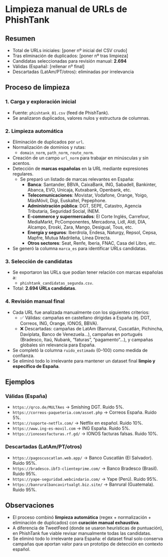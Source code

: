 # Limpieza manual de URLs de PhishTank

## Resumen
- Total de URLs iniciales: [poner nº inicial del CSV crudo]  
- Tras eliminación de duplicados: [poner nº tras limpieza]  
- Candidatas seleccionadas para revisión manual: **2.694**  
- Válidas (España): [rellenar nº final]  
- Descartadas (LatAm/PT/otros): eliminadas por irrelevancia  

## Proceso de limpieza

### 1. Carga y exploración inicial
- Fuente: `phishtank_01.csv` (feed de PhishTank).  
- Se analizaron duplicados, valores nulos y estructura de columnas.  

### 2. Limpieza automática
- Eliminación de duplicados por `url`.  
- Normalización de dominios y rutas:  
  - `domain_norm`, `path_norm`, `route_norm`.  
- Creación de un campo `url_norm` para trabajar en minúsculas y sin acentos.  
- Detección de **marcas españolas** en la URL mediante expresiones regulares.  
  - Se preparó un listado de marcas relevantes en España:  
    - **Banca**: Santander, BBVA, CaixaBank, ING, Sabadell, Bankinter, Abanca, EVO, Unicaja, Kutxabank, Openbank, etc.  
    - **Telecomunicaciones**: Movistar, Vodafone, Orange, Yoigo, MásMóvil, Digi, Euskaltel, Pepephone.  
    - **Administración pública**: DGT, SEPE, Catastro, Agencia Tributaria, Seguridad Social, INEM.  
    - **E-commerce y supermercados**: El Corte Inglés, Carrefour, MediaMarkt, PcComponentes, Mercadona, Lidl, Aldi, DIA, Alcampo, Eroski, Zara, Mango, Desigual, Tous, etc.  
    - **Energía y seguros**: Iberdrola, Endesa, Naturgy, Repsol, Cepsa, Mapfre, Mutua Madrileña, Línea Directa.  
    - **Otros sectores**: Seat, Renfe, Iberia, FNAC, Casa del Libro, etc.  
- Se generó la columna `marca_es` para identificar URLs candidatas.

### 3. Selección de candidatas
- Se exportaron las URLs que podían tener relación con marcas españolas a:  
  - `phishtank_candidatas_segunda.csv`.  
- Total: **2.694 URLs candidatas**.

### 4. Revisión manual final
- Cada URL fue analizada manualmente con los siguientes criterios:  
  - ✅ Válidas: campañas en castellano dirigidas a España (ej. DGT, Correos, ING, Orange, IONOS, BBVA).  
  - ❌ Descartadas: campañas de LatAm (Banrural, Cuscatlán, Pichincha, Daviplata, Banco de Venezuela…), campañas en portugués (Bradesco, Itaú, Nubank, “faturas”, “pagamento”…), y campañas globales sin relevancia para España.  
- Se completó la columna `ruido_estimado` (0–100) como medida de confianza.  
- Se eliminó todo lo irrelevante para mantener un dataset final **limpio y específico de España**.

## Ejemplos

### Válidas (España)
- `https://qrco.de/MULTAes` → Smishing DGT. Ruido 5%.  
- `https://correos-paqueteria.com/asset.php` → Correos España. Ruido 5%.  
- `https://soporte-netflx.com/` → Netflix en español. Ruido 10%.  
- `https://www.ing-es-movil.com` → ING España. Ruido 5%.  
- `https://ionosesfacturas.rf.gd/` → IONOS facturas falsas. Ruido 10%.  

### Descartadas (LatAm/PT/otros)
- `https://pagoscuscatlan.web.app/` → Banco Cuscatlán (El Salvador). Ruido 95%.  
- `https://bradesco.ibf3-clienteprime.com/` → Banco Bradesco (Brasil). Ruido 95%.  
- `https://yape-seguridad.webcindario.com/` → Yape (Perú). Ruido 95%.  
- `https://banruralbancavirtualgt.biz.site/` → Banrural (Guatemala). Ruido 95%.  

## Observaciones
- El proceso combinó **limpieza automática** (regex + normalización + eliminación de duplicados) con **curación manual exhaustiva**.  
- A diferencia de TweetFeed (donde se usaron heurísticas de puntuación), en PhishTank fue viable revisar manualmente todas las candidatas.  
- Se eliminó todo lo irrelevante para España: el dataset final solo conserva campañas que aportan valor para un prototipo de detección en contexto español.  
